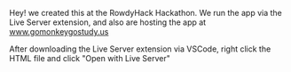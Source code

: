 Hey! we created this at the RowdyHack Hackathon. We run the app via the Live Server extension, and also are hosting the app at www.gomonkeygostudy.us

After downloading the Live Server extension via VSCode, right click the HTML file and click "Open with Live Server"
